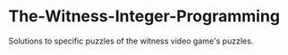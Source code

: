 # The-Witness-Integer-Programming
Solutions to specific puzzles of the witness video game's puzzles.
